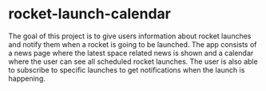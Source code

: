 # rocket-launch-calendar

The goal of this project is to give users information about rocket launches and notify them when a rocket is going to be launched.
The app consists of a news page where the latest space related news is shown and a calendar where the user can see all scheduled rocket launches.
The user is also able to subscribe to specific launches to get notifications when the launch is happening.
